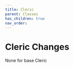 ```yaml
---
title: Cleric
parent: Classes
has_children: true
nav_order: 
---
```


# Cleric Changes
None for base Cleric